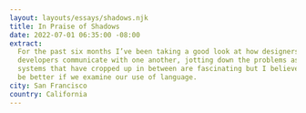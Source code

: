 ```yaml
---
layout: layouts/essays/shadows.njk
title: In Praise of Shadows
date: 2022-07-01 06:35:00 -08:00
extract:
  For the past six months I’ve been taking a good look at how designers and
  developers communicate with one another, jotting down the problems as I go.  The
  systems that have cropped up in between are fascinating but I believe they could
  be better if we examine our use of language.
city: San Francisco
country: California
---
```

